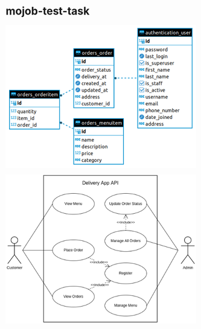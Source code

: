 # mojob-test-task

![er](https://github.com/uliana-dzyoba/delivery-app-rest-api/blob/main/deliveryapp%20-%20public%20-%20orders_order.png?raw=true)

![usecases](https://github.com/uliana-dzyoba/delivery-app-rest-api/blob/main/use%20case.drawio.png?raw=true)